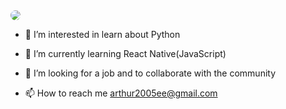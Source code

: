 <img src="https://github.com/Arthur-byte-code/Arthur-byte-code/blob/main/assets/152222113/cb1b1097-5078-4dbf-9aa9-ef08ddc8eb69"  style="border-radius: 10px;">




- 👀 I’m interested in learn about Python 

  
- 🌱 I’m currently learning React Native(JavaScript)

  
- 💞️ I’m looking for a job and to collaborate with the community


  
- 📫 How to reach me arthur2005ee@gmail.com



<!---
Arthur-byte-code/Arthur-byte-code is a ✨ special ✨ repository because its `README.md` (this file) appears on your GitHub profile.
You can click the Preview link to take a look at your changes.
--->
